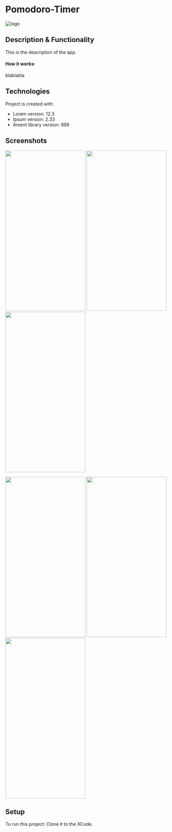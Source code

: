 # Pomodoro-Timer
![logo](https://user-images.githubusercontent.com/53441647/99633557-714e3d00-2a82-11eb-968c-39e776f547fc.png)

## Description & Functionality
This is the description of the app.
#### How it works:
blablabla

## Technologies
Project is created with:
* Lorem version: 12.3
* Ipsum version: 2.33
* Ament library version: 999

## Screenshots
<img src="https://user-images.githubusercontent.com/53441647/99635266-11a56100-2a85-11eb-81fa-b2efb9abb367.png" width="249.14" height="500">    <img src="https://user-images.githubusercontent.com/53441647/99635285-1a963280-2a85-11eb-816d-7545a6bb0044.png" width="249.14" height="500">    <img src="https://user-images.githubusercontent.com/53441647/99635290-1d912300-2a85-11eb-8609-97acc9e9eaec.png" width="249.14" height="500">

<img src="https://user-images.githubusercontent.com/53441647/99635297-208c1380-2a85-11eb-98ca-84fe176ca9b7.png" width="249.14" height="500">    <img src="https://user-images.githubusercontent.com/53441647/99635302-23870400-2a85-11eb-817b-4e0ce859d3f4.png" width="249.14" height="500">    <img src="https://user-images.githubusercontent.com/53441647/99636899-6fd34380-2a87-11eb-8346-3729f86806e2.png" width="249.14" height="500">

## Setup
To run this project: 
Clone it to the XCode.
